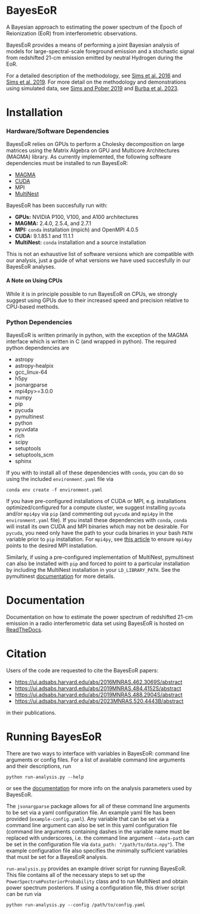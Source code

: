 BayesEoR
========

A Bayesian approach to estimating the power spectrum of the Epoch of Reionization (EoR) from interferometric observations.

BayesEoR provides a means of performing a joint Bayesian analysis of models for large-spectral-scale foreground emission and a stochastic signal from redshifted 21-cm emission emitted by neutral Hydrogen during the EoR.

For a detailed description of the methodology, see [Sims et al. 2016](https://ui.adsabs.harvard.edu/link_gateway/2016MNRAS.462.3069S/doi:10.1093/mnras/stw1768) and [Sims et al. 2019](https://ui.adsabs.harvard.edu/link_gateway/2019MNRAS.484.4152S/doi:10.1093/mnras/stz153). For more detail on the methodology and demonstrations using simulated data, see [Sims and Pober 2019](https://ui.adsabs.harvard.edu/link_gateway/2019MNRAS.488.2904S/doi:10.1093/mnras/stz1888) and [Burba et al. 2023](https://ui.adsabs.harvard.edu/abs/2023MNRAS.520.4443B/abstract).

# Installation

### Hardware/Software Dependencies

BayesEoR relies on GPUs to perform a Cholesky decomposition on large matrices using the Matrix Algebra on GPU and Multicore Architectures (MAGMA) library. As currently implemented, the following software dependencies must be installed to run BayesEoR:
- [MAGMA](https://icl.cs.utk.edu/magma/)
- [CUDA](https://developer.nvidia.com/cuda-toolkit)
- MPI
- [MultiNest](https://github.com/JohannesBuchner/MultiNest)
<!-- - [PolyChord](https://cobaya.readthedocs.io/en/latest/sampler_polychord.html) (better performance than MultiNest for large parameter spaces) -->

BayesEoR has been succesfully run with:
- **GPUs:** NVIDIA P100, V100, and A100 architectures
- **MAGMA:** 2.4.0, 2.5.4, and 2.7.1
- **MPI:** `conda` installation (mpich) and OpenMPI 4.0.5
- **CUDA:** 9.1.85.1 and 11.1.1
- **MultiNest:** `conda` installation and a source installation

This is not an exhaustive list of software versions which are compatible with our analysis, just a guide of what versions we have used succesfully in our BayesEoR analyses.

#### A Note on Using CPUs

While it is in principle possible to run BayesEoR on CPUs, we strongly suggest using GPUs due to their increased speed and precision relative to CPU-based methods.

### Python Dependencies

BayesEoR is written primarily in python, with the exception of the MAGMA interface which is written in C (and wrapped in python). The required python dependencies are

- astropy
- astropy-healpix
- gcc_linux-64
- h5py
- jsonargparse
- mpi4py>=3.0.0
- numpy
- pip
- pycuda
- pymultinest
- python
- pyuvdata
- rich
- scipy
- setuptools
- setuptools_scm
- sphinx

If you with to install all of these dependencies with `conda`, you can do so using the included `environment.yaml` file via
```
conda env create -f environment.yaml
```

If you have pre-configured installations of CUDA or MPI, e.g. installations optimized/configured for a compute cluster, we suggest installing `pycuda` and/or `mpi4py` via `pip` (and commenting out `pycuda` and `mpi4py` in the `environment.yaml` file).  If you install these dependencies with `conda`, `conda` will install its own CUDA and MPI binaries which may not be desirable.  For `pycuda`, you need only have the path to your cuda binaries in your bash `PATH` variable prior to `pip` installation.  For `mpi4py`, see [this article](https://researchcomputing.princeton.edu/support/knowledge-base/mpi4py) to ensure `mpi4py` points to the desired MPI installation.

Similarly, if using a pre-configured implementation of MultiNest, pymultinest can also be installed with `pip` and forced to point to a particular installation by including the MultiNest installation in your `LD_LIBRARY_PATH`.  See the pymultinest [documentation](https://johannesbuchner.github.io/PyMultiNest/install.html) for more details.


# Documentation

Documentation on how to estimate the power spectrum of redshifted 21-cm emission in a radio interferometric data set using BayesEoR is hosted on [ReadTheDocs](https://bayeseor.readthedocs.io/en/latest/).


# Citation

Users of the code are requested to cite the BayesEoR papers: 

- https://ui.adsabs.harvard.edu/abs/2016MNRAS.462.3069S/abstract
- https://ui.adsabs.harvard.edu/abs/2019MNRAS.484.4152S/abstract
- https://ui.adsabs.harvard.edu/abs/2019MNRAS.488.2904S/abstract
- https://ui.adsabs.harvard.edu/abs/2023MNRAS.520.4443B/abstract

in their publications.


# Running BayesEoR

There are two ways to interface with variables in BayesEoR: command line arguments or config files.  For a list of available command line arguments and their descriptions, run
```
python run-analysis.py --help
```
or see the [documentation](https://bayeseor.readthedocs.io/en/latest/) for more info on the analysis parameters used by BayesEoR.

The `jsonargparse` package allows for all of these command line arguments to be set via a yaml configuration file.  An example yaml file has been provided (`example-config.yaml`).  Any variable that can be set via a command line argument can also be set in this yaml configuration file (command line arguments containing dashes in the variable name must be replaced with underscores, i.e. the command line argument `--data-path` can be set in the configuration file via `data_path: "/path/to/data.npy"`).  The example configuration file also specifies the minimally sufficient variables that must be set for a BayesEoR analysis.

`run-analysis.py` provides an example driver script for running BayesEoR.  This file contains all of the necessary steps to set up the `PowerSpectrumPosteriorProbability` class and to run MultiNest and obtain power spectrum posteriors.  If using a configuration file, this driver script can be run via
```
python run-analysis.py --config /path/to/config.yaml
```

